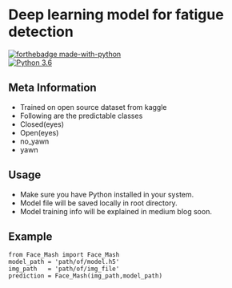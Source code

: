 # Deep learning model for fatigue detection

[![forthebadge made-with-python](http://ForTheBadge.com/images/badges/made-with-python.svg)](https://www.python.org/)                 
[![Python 3.6](https://img.shields.io/badge/python-3.6-blue.svg)](https://www.python.org/downloads/release/python-360/)   


##  Meta Information 

- Trained on open source dataset from kaggle
- Following are the predictable classes
- Closed(eyes)
- Open(eyes)
- no_yawn
- yawn


## Usage

- Make sure you have Python installed in your system.
- Model file will be saved locally in root directory.
- Model training info will be explained in medium blog soon.


## Example

 ```
from Face_Mash import Face_Mash
model_path = 'path/of/model.h5'
img_path   = 'path/of/img_file'
prediction = Face_Mash(img_path,model_path)

  ```
